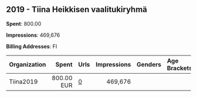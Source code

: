 ## 2019 - Tiina Heikkisen vaalitukiryhmä 
**Spent**: 800.00

**Impressions**: 469,676

**Billing Addresses**: FI

|Organization|Spent|Urls|Impressions|Genders|Age Brackets|Country Codes|
|:---|---:|:---|---:|:---|:---|:---|
|Tiina2019|800.00 EUR|[0](https://www.snap.com/political-ads/asset/10fe6e6b593062f019283a482a2305d9ddb1a8b9ed81580d976b9a5bd12c998b?mediaType=mp4)|469,676|||finland|
